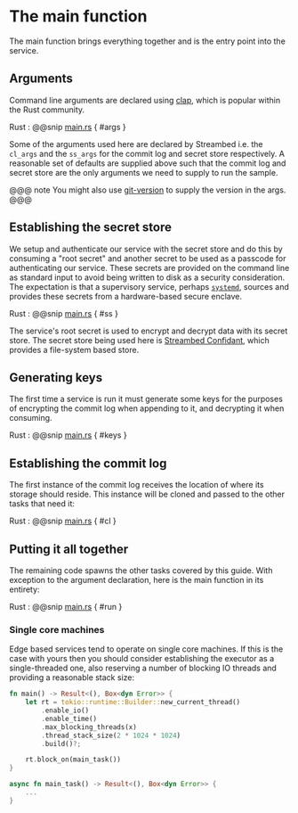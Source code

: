 # The main function

The main function brings everything together and is the entry point into the service.

## Arguments

Command line arguments are declared using [clap](https://docs.rs/clap/latest/clap/), which is popular within the Rust community.

Rust
:  @@snip [main.rs](/samples/grpc/iot-service-rs/backend/src/main.rs) { #args }

Some of the arguments used here are declared by Streambed i.e. the `cl_args` and the `ss_args` for the commit log
and secret store respectively. A reasonable set of defaults are supplied above such that the commit log and secret store
are the only arguments we need to supply to run the sample.

@@@ note
You might also use [git-version](https://docs.rs/git-version/latest/git_version/) to supply the version in the args.
@@@

## Establishing the secret store

We setup and authenticate our service with the secret store and do this by consuming a "root secret" and another 
secret to be used as a passcode for authenticating our service. These secrets are provided on the command
line as standard input to avoid being written to disk as a security consideration. The expectation is that a supervisory service, perhaps
[`systemd`](https://systemd.io/), sources and provides these secrets from a hardware-based secure enclave.

Rust
:  @@snip [main.rs](/samples/grpc/iot-service-rs/backend/src/main.rs) { #ss }

The service's root secret is used to encrypt and decrypt data with its secret store. The secret store being used here
is [Streambed Confidant](https://crates.io/crates/streambed-confidant), which provides a file-system based store.

## Generating keys

The first time a service is run it must generate some keys for the purposes of encrypting the commit log when appending
to it, and decrypting it when consuming.

Rust
:  @@snip [main.rs](/samples/grpc/iot-service-rs/backend/src/main.rs) { #keys }

## Establishing the commit log

The first instance of the commit log receives the location of where its storage should reside. This instance will be
cloned and passed to the other tasks that need it:

Rust
:  @@snip [main.rs](/samples/grpc/iot-service-rs/backend/src/main.rs) { #cl }

## Putting it all together

The remaining code spawns the other tasks covered by this guide. With exception to the argument declaration, 
here is the main function in its entirety:

Rust
:  @@snip [main.rs](/samples/grpc/iot-service-rs/backend/src/main.rs) { #run }

### Single core machines

Edge based services tend to operate on single core machines. If this is the case with yours then you should consider
establishing the executor as a single-threaded one, also reserving a number of blocking IO threads and providing a
reasonable stack size:

```rust
fn main() -> Result<(), Box<dyn Error>> {
    let rt = tokio::runtime::Builder::new_current_thread()
        .enable_io()
        .enable_time()
        .max_blocking_threads(x)
        .thread_stack_size(2 * 1024 * 1024)
        .build()?;

    rt.block_on(main_task())
}

async fn main_task() -> Result<(), Box<dyn Error>> {
    ...
}
```
